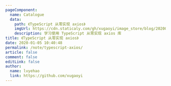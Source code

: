 ```yaml
---
pageComponent:
  name: Catalogue
  data:
    path: 《TypeScript 从零实现 axios》
    imgUrl: https://cdn.staticaly.com/gh/xugaoyi/image_store/blog/20200105104632.png
    description: 学习使用 TypeScript 从零实现 axios 库
title: 《TypeScript 从零实现 axios》
date: 2020-01-05 10:40:48
permalink: /note/typescript-axios/
article: false
comment: false
editLink: false
author:
  name: lvyehao
  link: https://github.com/xugaoyi
---
```


